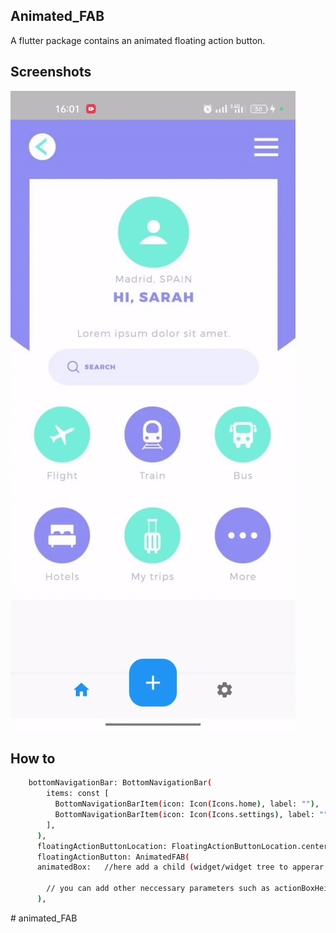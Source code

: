 
## Animated_FAB
A flutter package contains an animated floating action button.

## Screenshots
![Location](https://github.com/dv-mahbub/file/blob/main/animated_fab/animated_fab.gif?raw=true)


## How to


```bash
    bottomNavigationBar: BottomNavigationBar(
        items: const [
          BottomNavigationBarItem(icon: Icon(Icons.home), label: ""),
          BottomNavigationBarItem(icon: Icon(Icons.settings), label: ""),
        ],
      ),
      floatingActionButtonLocation: FloatingActionButtonLocation.centerDocked,
      floatingActionButton: AnimatedFAB(
      animatedBox:   //here add a child (widget/widget tree to apperar as action box when the floatingActionButton is pressed)
      
        // you can add other neccessary parameters such as actionBoxHeight, actionBoxWidth, buttonColor, buttonHeight, buttonWidth, durationInMilliseconds, buttonDistanceFromButton, buttonBorderRadius.
      ),
```

#   a n i m a t e d _ F A B 
 
 